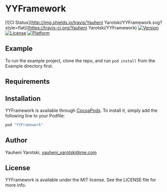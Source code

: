 # YYFramework

[![CI Status](http://img.shields.io/travis/Yauheni Yarotski/YYFramework.svg?style=flat)](https://travis-ci.org/Yauheni Yarotski/YYFramework)
[![Version](https://img.shields.io/cocoapods/v/YYFramework.svg?style=flat)](http://cocoapods.org/pods/YYFramework)
[![License](https://img.shields.io/cocoapods/l/YYFramework.svg?style=flat)](http://cocoapods.org/pods/YYFramework)
[![Platform](https://img.shields.io/cocoapods/p/YYFramework.svg?style=flat)](http://cocoapods.org/pods/YYFramework)

## Example

To run the example project, clone the repo, and run `pod install` from the Example directory first.

## Requirements

## Installation

YYFramework is available through [CocoaPods](http://cocoapods.org). To install
it, simply add the following line to your Podfile:

```ruby
pod "YYFramework"
```

## Author

Yauheni Yarotski, yauheni_yarotski@me.com

## License

YYFramework is available under the MIT license. See the LICENSE file for more info.
